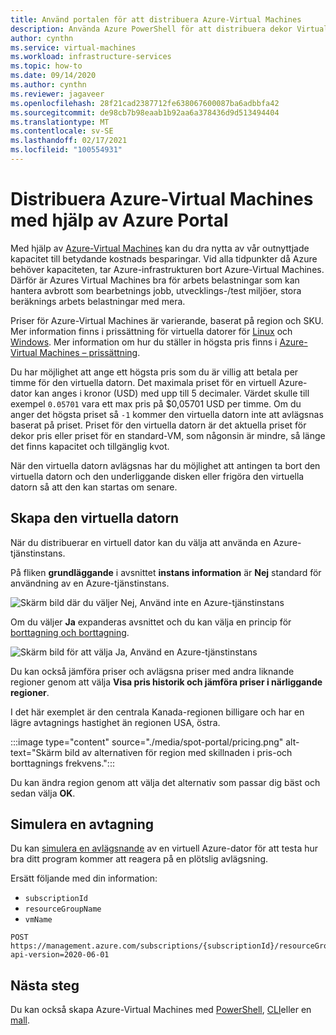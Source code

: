 ```yaml
---
title: Använd portalen för att distribuera Azure-Virtual Machines
description: Använda Azure PowerShell för att distribuera dekor Virtual Machines för att spara pengar.
author: cynthn
ms.service: virtual-machines
ms.workload: infrastructure-services
ms.topic: how-to
ms.date: 09/14/2020
ms.author: cynthn
ms.reviewer: jagaveer
ms.openlocfilehash: 28f21cad2387712fe638067600087ba6adbbfa42
ms.sourcegitcommit: de98cb7b98eaab1b92aa6a378436d9d513494404
ms.translationtype: MT
ms.contentlocale: sv-SE
ms.lasthandoff: 02/17/2021
ms.locfileid: "100554931"
---
```

# <a name="deploy-azure-spot-virtual-machines-using-the-azure-portal"></a>Distribuera Azure-Virtual Machines med hjälp av Azure Portal

Med hjälp av [Azure-Virtual Machines](spot-vms.md) kan du dra nytta av vår outnyttjade kapacitet till betydande kostnads besparingar. Vid alla tidpunkter då Azure behöver kapaciteten, tar Azure-infrastrukturen bort Azure-Virtual Machines. Därför är Azures Virtual Machines bra för arbets belastningar som kan hantera avbrott som bearbetnings jobb, utvecklings-/test miljöer, stora beräknings arbets belastningar med mera.

Priser för Azure-Virtual Machines är varierande, baserat på region och SKU. Mer information finns i prissättning för virtuella datorer för [Linux](https://azure.microsoft.com/pricing/details/virtual-machines/linux/) och [Windows](https://azure.microsoft.com/pricing/details/virtual-machines/windows/). Mer information om hur du ställer in högsta pris finns i [Azure-Virtual Machines – prissättning](spot-vms.md#pricing).

Du har möjlighet att ange ett högsta pris som du är villig att betala per timme för den virtuella datorn. Det maximala priset för en virtuell Azure-dator kan anges i kronor (USD) med upp till 5 decimaler. Värdet skulle till exempel `0.05701` vara ett max pris på $0,05701 USD per timme. Om du anger det högsta priset så `-1` kommer den virtuella datorn inte att avlägsnas baserat på priset. Priset för den virtuella datorn är det aktuella priset för dekor pris eller priset för en standard-VM, som någonsin är mindre, så länge det finns kapacitet och tillgänglig kvot.

När den virtuella datorn avlägsnas har du möjlighet att antingen ta bort den virtuella datorn och den underliggande disken eller frigöra den virtuella datorn så att den kan startas om senare.


## <a name="create-the-vm"></a>Skapa den virtuella datorn

När du distribuerar en virtuell dator kan du välja att använda en Azure-tjänstinstans.


På fliken **grundläggande** i avsnittet **instans information** är **Nej** standard för användning av en Azure-tjänstinstans.

![Skärm bild där du väljer Nej, Använd inte en Azure-tjänstinstans](./media/spot-portal/no.png)

Om du väljer **Ja** expanderas avsnittet och du kan välja en princip för [borttagning och borttagning](spot-vms.md#eviction-policy). 

![Skärm bild för att välja Ja, Använd en Azure-tjänstinstans](./media/spot-portal/yes.png)

Du kan också jämföra priser och avlägsna priser med andra liknande regioner genom att välja **Visa pris historik och jämföra priser i närliggande regioner**.

I det här exemplet är den centrala Kanada-regionen billigare och har en lägre avtagnings hastighet än regionen USA, östra.

:::image type="content" source="./media/spot-portal/pricing.png" alt-text="Skärm bild av alternativen för region med skillnaden i pris-och borttagnings frekvens.":::

Du kan ändra region genom att välja det alternativ som passar dig bäst och sedan välja **OK**.

## <a name="simulate-an-eviction"></a>Simulera en avtagning

Du kan [simulera en avlägsnande](/rest/api/compute/virtualmachines/simulateeviction) av en virtuell Azure-dator för att testa hur bra ditt program kommer att reagera på en plötslig avlägsning. 

Ersätt följande med din information: 

- `subscriptionId`
- `resourceGroupName`
- `vmName`


```http
POST https://management.azure.com/subscriptions/{subscriptionId}/resourceGroups/{resourceGroupName}/providers/Microsoft.Compute/virtualMachines/{vmName}/simulateEviction?api-version=2020-06-01
```

## <a name="next-steps"></a>Nästa steg

Du kan också skapa Azure-Virtual Machines med [PowerShell](./windows/spot-powershell.md), [CLI](./linux/spot-cli.md)eller en [mall](./linux/spot-template.md).
